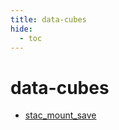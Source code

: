 ```yaml
---
title: data-cubes
hide:
  - toc
---
```


# data-cubes

- [stac_mount_save](https://cu-esiil.github.io/data-library/library/stac_mount_save/)  
  <small></small>